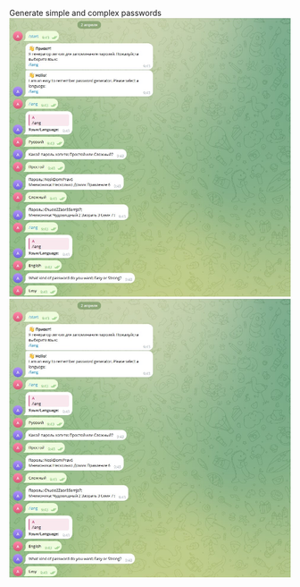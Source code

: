 Generate simple and complex passwords
![Screenshot 1](https://github.com/alexkarden/telegram-bot-generate_passwords_aiogram3/blob/main/Screenshot.jpg)
![Screenshot 2](https://github.com/alexkarden/telegram-bot-generate_passwords_aiogram3/blob/alexkarden-patch-1/Screenshot.jpg)
